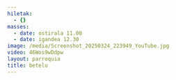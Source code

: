 ```yaml
---
hiletak:
  - {}
masses:
  - date: ostirala 11.00
  - date: igandea 12.30
image: /media/Screenshot_20250324_223949_YouTube.jpg
video: 46Wos9wDdpw
layout: parroquia
title: betelu
---
```

